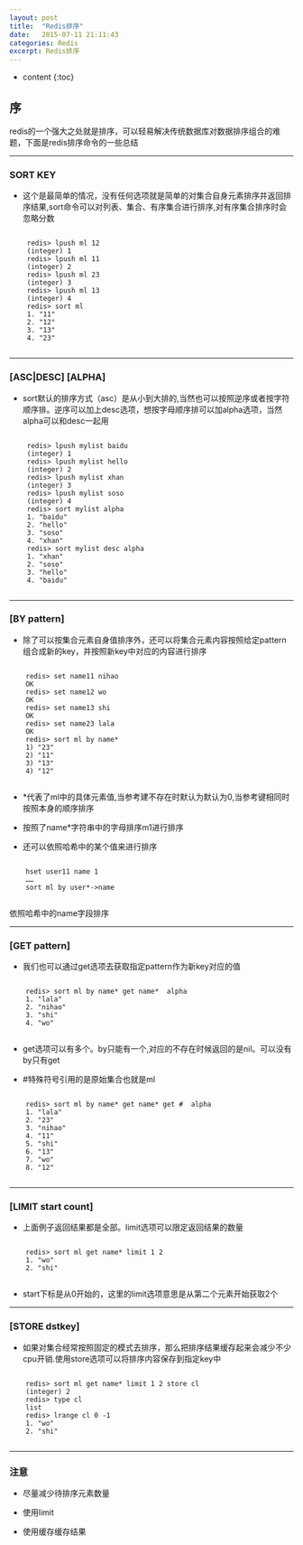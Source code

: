 ```yaml
---
layout: post
title:  "Redis排序"
date:   2015-07-11 21:11:43
categories: Redis
excerpt: Redis排序
---
```


* content
{:toc}


## 序

redis的一个强大之处就是排序，可以轻易解决传统数据库对数据排序组合的难题，下面是redis排序命令的一些总结

---

### SORT KEY

 * 这个是最简单的情况，没有任何选项就是简单的对集合自身元素排序并返回排序结果,sort命令可以对列表、集合、有序集合进行排序,对有序集合排序时会忽略分数

    <pre><code>
    redis> lpush ml 12
    (integer) 1
    redis> lpush ml 11
    (integer) 2
    redis> lpush ml 23
    (integer) 3
    redis> lpush ml 13
    (integer) 4
    redis> sort ml
    1. "11"
    2. "12"
    3. "13"
    4. "23"
    </code></pre>

---

### [ASC|DESC] [ALPHA]

 * sort默认的排序方式（asc）是从小到大排的,当然也可以按照逆序或者按字符顺序排。逆序可以加上desc选项，想按字母顺序排可以加alpha选项，当然alpha可以和desc一起用

    <pre><code>
    redis> lpush mylist baidu
    (integer) 1
    redis> lpush mylist hello
    (integer) 2
    redis> lpush mylist xhan
    (integer) 3
    redis> lpush mylist soso
    (integer) 4
    redis> sort mylist alpha
    1. "baidu"
    2. "hello"
    3. "soso"
    4. "xhan"
    redis> sort mylist desc alpha
    1. "xhan"
    2. "soso"
    3. "hello"
    4. "baidu"
    </code></pre>

---

### [BY pattern]

 * 除了可以按集合元素自身值排序外，还可以将集合元素内容按照给定pattern组合成新的key，并按照新key中对应的内容进行排序

 <pre><code>
    redis> set name11 nihao
    OK
    redis> set name12 wo
    OK
    redis> set name13 shi
    OK
    redis> set name23 lala
    OK
    redis> sort ml by name*
    1) "23"
    2) "11"
    3) "13"
    4) "12"
 </code></pre>

 * \*代表了ml中的具体元素值,当参考建不存在时默认为默认为0,当参考键相同时按照本身的顺序排序

 * 按照了name\*字符串中的字母排序m1进行排序

 * 还可以依照哈希中的某个值来进行排序

  <pre><code>
    hset user11 name 1
    ……
    sort ml by user*->name
 </code></pre>
 依照哈希中的name字段排序

---

### [GET pattern]

 * 我们也可以通过get选项去获取指定pattern作为新key对应的值

 <pre><code>
    redis> sort ml by name* get name*  alpha
    1. "lala"
    2. "nihao"
    3. "shi"
    4. "wo"
 </code></pre>

 * get选项可以有多个。by只能有一个,对应的不存在时候返回的是nil。可以没有by只有get

 * \#特殊符号引用的是原始集合也就是ml

  <pre><code>
    redis> sort ml by name* get name* get #  alpha
    1. "lala"
    2. "23"
    3. "nihao"
    4. "11"
    5. "shi"
    6. "13"
    7. "wo"
    8. "12"
 </code></pre>

---

### [LIMIT start count]

 * 上面例子返回结果都是全部。limit选项可以限定返回结果的数量

 <pre><code>
    redis> sort ml get name* limit 1 2
    1. "wo"
    2. "shi"
 </code></pre>

 * start下标是从0开始的，这里的limit选项意思是从第二个元素开始获取2个

---

### [STORE dstkey]

 * 如果对集合经常按照固定的模式去排序，那么把排序结果缓存起来会减少不少cpu开销.使用store选项可以将排序内容保存到指定key中

 <pre><code>
    redis> sort ml get name* limit 1 2 store cl
    (integer) 2
    redis> type cl
    list
    redis> lrange cl 0 -1
    1. "wo"
    2. "shi"
 </code></pre>

---

### 注意

 * 尽量减少待排序元素数量

 * 使用limit

 * 使用缓存缓存结果

